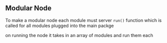 ## Modular Node

To make a modular node each module must server  `run()` function which is called for all modules plugged into the main packge

on running the node it takes in an array of modules and run them each